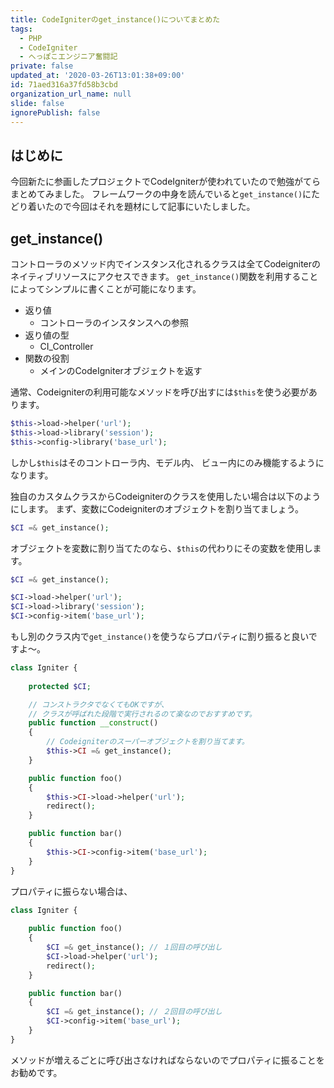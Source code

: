 ```yaml
---
title: CodeIgniterのget_instance()についてまとめた
tags:
  - PHP
  - CodeIgniter
  - へっぽこエンジニア奮闘記
private: false
updated_at: '2020-03-26T13:01:38+09:00'
id: 71aed316a37fd58b3cbd
organization_url_name: null
slide: false
ignorePublish: false
---
```

## はじめに
今回新たに参画したプロジェクトでCodeIgniterが使われていたので勉強がてらまとめてみました。
フレームワークの中身を読んでいると`get_instance()`にたどり着いたので今回はそれを題材にして記事にいたしました。

## get_instance()
コントローラのメソッド内でインスタンス化されるクラスは全てCodeigniterのネイティブリソースにアクセスできます。
`get_instance()`関数を利用することによってシンプルに書くことが可能になります。

- 返り値
    - コントローラのインスタンスへの参照
- 返り値の型
    - CI_Controller
- 関数の役割
    - メインのCodeIgniterオブジェクトを返す

通常、Codeigniterの利用可能なメソッドを呼び出すには`$this`を使う必要があります。

```php
$this->load->helper('url');
$this->load->library('session');
$this->config->library('base_url');
```

しかし`$this`はそのコントローラ内、モデル内、 ビュー内にのみ機能するようになります。

独自のカスタムクラスからCodeigniterのクラスを使用したい場合は以下のようにします。
まず、変数にCodeigniterのオブジェクトを割り当てましょう。

```php
$CI =& get_instance();
```

オブジェクトを変数に割り当てたのなら、`$this`の代わりにその変数を使用します。

```php
$CI =& get_instance();

$CI->load->helper('url');
$CI->load->library('session');
$CI->config->item('base_url');
```

もし別のクラス内で`get_instance()`を使うならプロパティに割り振ると良いですよ〜。

```php
class Igniter {
    
    protected $CI;

    // コンストラクタでなくてもOKですが、
    // クラスが呼ばれた段階で実行されるのて楽なのでおすすめです。
    public function __construct()
    {
        // Codeigniterのスーパーオブジェクトを割り当てます。
        $this->CI =& get_instance();
    }

    public function foo()
    {
        $this->CI->load->helper('url');
        redirect();
    }

    public function bar()
    {
        $this->CI->config->item('base_url');
    }
}
```

プロパティに振らない場合は、

```php
class Igniter {
    
    public function foo()
    {
        $CI =& get_instance(); // １回目の呼び出し
        $CI->load->helper('url');
        redirect();
    }

    public function bar()
    {
        $CI =& get_instance(); // ２回目の呼び出し
        $CI->config->item('base_url');
    }
}
```

メソッドが増えるごとに呼び出さなければならないのでプロパティに振ることをお勧めです。
